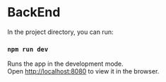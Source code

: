 # BackEnd
In the project directory, you can run:

### `npm run dev`

Runs the app in the development mode.\
Open [http://localhost:8080](http://localhost:8080) to view it in the browser.
